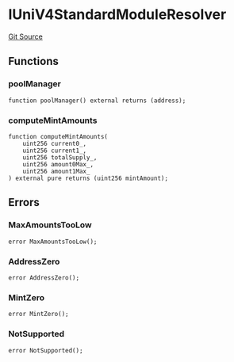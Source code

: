 # IUniV4StandardModuleResolver
[Git Source](https://github.com/ArrakisFinance/arrakis-modular/blob/main/src/interfaces/IUniV4StandardModuleResolver.sol)


## Functions
### poolManager


```solidity
function poolManager() external returns (address);
```

### computeMintAmounts


```solidity
function computeMintAmounts(
    uint256 current0_,
    uint256 current1_,
    uint256 totalSupply_,
    uint256 amount0Max_,
    uint256 amount1Max_
) external pure returns (uint256 mintAmount);
```

## Errors
### MaxAmountsTooLow

```solidity
error MaxAmountsTooLow();
```

### AddressZero

```solidity
error AddressZero();
```

### MintZero

```solidity
error MintZero();
```

### NotSupported

```solidity
error NotSupported();
```

